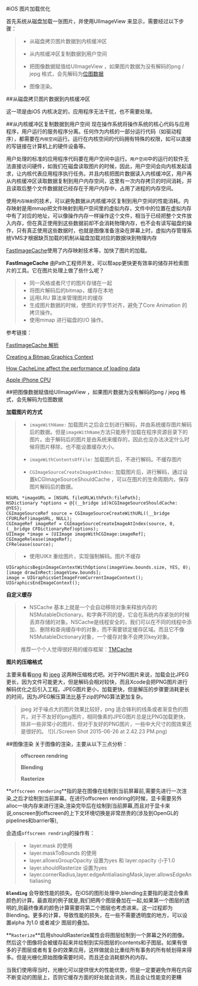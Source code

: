 #iOS 图片加载优化

首先系统从磁盘加载一张图片，并使用UIImageView 来显示，需要经过以下步骤：

> * 从磁盘拷贝图片数据到内核缓冲区
> 
> * 从内核缓冲区复制数据到用户空间
> 
> * 把图像数据赋值给UIImageView ，如果图片数据为没有解码的png / jepg 格式，会先解码为[位图数据](http://www.raywenderlich.com/69855/image-processing-in-ios-part-1-raw-bitmap-modification)
> 
> * 图像渲染。


##从磁盘拷贝图片数据到内核缓冲区

这一项是由iOS 内核决定的，应用程序无法干扰，也不需要处理。


##从内核缓冲区复制数据到用户空间
现在操作系统将操作系统的核心代码与应用程序，用户运行的服务程序分离。任何作为内核的一部分运行代码（如驱动程序），都需要在```内核空间```运行。运行在内核空间的代码拥有特殊的权限，如可以直接的写链接在计算机上的硬件设备等。

用户处理的标准的应用程序代码要在用户空间中运行。```用户空间```中的运行的软件无法直接访问硬件，如我们在磁盘读取图片的时候，因此，用户空间会向内核发起请求，让内核代表应用程序执行任务。并且内核把图片数据读入内核缓冲区，用户再从内核缓冲区读取数据复制到用户内存空间，这里有一次内存拷贝的时间消耗，并且读取后整个文件数据就已经存在于用户内存中，占用了进程的内存空间。

使用```内存映射```的技术，可以避免数据从内核缓冲区复制到用户空间的性能消耗。内存映射是用mmap把文件映射到用户空间里的虚拟内存，文件中的位置在虚拟内存中有了对应的地址，可以像操作内存一样操作这个文件，相当于已经把整个文件放入内存，但在真正使用到这些数据前却不会消耗物理内存，也不会有读写磁盘的操作，只有真正使用这些数据时，也就是图像准备渲染在屏幕上时，虚拟内存管理系统VMS才根据缺页加载的机制从磁盘加载对应的数据块到物理内存

[FastImageCache](https://github.com/path/FastImageCache#what-fast-image-cache-does)使用了内存映射技术等，加快了图片的加载。

**FastImageCache** 由Path工程师开发，可以帮app更快更有效率的储存并检索图片的工具。它在图片处理上做了些什么呢？
> * 同一风格或者尺寸的图片存储在一起
> * 将图片解码后的bitmap，缓存在本地
> * 运用LRU 算法来管理图片的缓存
> * 生成图片数据的时候，使图片的字节对齐，避免了Core Animation 的拷贝操作。
> * 使用mmap 进行磁盘的I/O 操作。




参考链接：

[FastImageCache 解析](http://blog.cnbang.net/tech/2578/)

[Creating a Bitmap Graphics Context](https://developer.apple.com/library/ios/documentation/GraphicsImaging/Conceptual/drawingwithquartz2d/dq_context/dq_context.html#//apple_ref/doc/uid/TP30001066-CH203-CJBHBFFE)

[How CacheLine affect the performance of loading data](http://stackoverflow.com/questions/23790837/what-is-byte-alignment-cache-line-alignment-for-core-animation-why-it-matters)

[Apple iPhone CPU](https://zh.wikipedia.org/wiki/%E8%98%8B%E6%9E%9CA8)

##把图像数据赋值给UIImageView ，如果图片数据为没有解码的png / jepg 格式，会先解码为位图数据


**加载图片的方式**
> * ```imageWithName:``` 加载图片之后会立刻进行解码，并由系统缓存图片解码后的数据。但是```imageWithName```方法只能用于加载在程序资源目录下的图片。由于解码后的图片是由系统来缓存的，因此也没办法决定什么时候将图片移除，也不能设置缓存大小。
> 
> * ```imageWithContentsOfFile:``` 加载图片后，不进行解码。不缓存图片
> 
> * ```CGImageSourceCreateImageAtIndex:``` 加载图片后，进行解码，通过设置kCGImageSourceShouldCache ，可以在图片的生命周期内，保存图片解码后的数据。
 

```
NSURL *imageURL = [NSURL fileURLWithPath:filePath];
NSDictionary *options = @{(__bridge id)kCGImageSourceShouldCache: @YES}; 
CGImageSourceRef source = CGImageSourceCreateWithURL((__bridge CFURLRef)imageURL, NULL);
CGImageRef imageRef = CGImageSourceCreateImageAtIndex(source, 0,(__bridge CFDictionaryRef)options);
UIImage *image = [UIImage imageWithCGImage:imageRef]; 
CGImageRelease(imageRef);
CFRelease(source);
```


> * 使用UIKit 重绘图片，实现强制解码。图片不缓存 


```
UIGraphicsBeginImageContextWithOptions(imageView.bounds.size, YES, 0);
[image drawInRect:imageView.bounds];
image = UIGraphicsGetImageFromCurrentImageContext();
UIGraphicsEndImageContext();
```  
 

**自定义缓存**
> * NSCache  基本上就是一个会自动移除对象来释放内存的 NSMutableDictionary。和字典不同的是，它会在系统内存紧张的时候丢弃存储的对象。NSCache是线程安全的，我们可以在不同的线程中添加、删除和查询缓存中的对象，而不需要锁定缓存区域。而且它不像NSMutableDictionary对象，一个缓存对象不会拷贝key对象。
>
>  推荐一个个人觉得很好用的缓存框架：[TMCache](https://github.com/tumblr/TMCache)


**图片的压缩格式** 
>
主要来看看[png](https://zh.wikipedia.org/wiki/PNG) 和 [jpeg](https://zh.wikipedia.org/wiki/JPEG) 这两种压缩格式吧。对于PNG图片来说，加载会比JPEG更长，因为文件可能更大，但是解码会相对较快，而且Xcode会把PNG图片进行解码优化之后引入工程。JPEG图片更小，加载更快，但是解压的步骤要消耗更长的时间，因为JPEG解压算法比基于zip的PNG算法更加复杂。
> 
> jpeg 对于噪点大的图片效果比较好，png 适合锋利的线条或者渐变色的图片。对于不友好的png图片，相同像素的JPEG图片总是比PNG加载更快，除非一些非常小的图片、但对于友好的PNG图片，一些中大尺寸的图效果还是很好的。
> ![](./Screen Shot 2015-06-26 at 2.42.23 PM.png)
> 


##图像渲染
关于图像的渲染，主要从以下三点分析：
> **offscreen rendring**
> 
> **Blending**
> 
> **Rasterize**

**```offscreen rendering```**指的是在图像在绘制到当前屏幕前,需要先进行一次渲染,之后才绘制到当前屏幕。在进行offscreen rendring的时候，显卡需要另外alloc一块内存来进行渲染,渲染完毕后在绘制到当前屏幕,而且对于显卡来说,onscreen到offscreen的上下文环境切换是非常昂贵的(涉及到OpenGL的pipelines和barrier等),

会造成```offscreen rendring```的操作有：
> * layer.mask 的使用
> * layer.maskToBounds 的使用
> * layer.allowsGroupOpacity 设置为yes 和 layer.opacity 小于1.0
> * layer.shouldRasterize 设置为yes
> * layer.cornerRadius,layer.edgeAntialiasingMask,layer.allowsEdgeAntialiasing


**```Blending```** 会导致性能的损失。在iOS的图形处理中,blending主要指的是混合像素颜色的计算。最直观的例子就是,我们把两个图层叠加在一起,如果第一个图层的透明的,则最终像素的颜色计算需要将第二个图层也考虑进来。这一过程即为Blending。更多的计算，导致性能的损失，在一些不需要透明度的地方，可以设置alpha 为1.0 或者减少 图层的叠加。


**```Rasterize```**启用shouldRasterize属性会将图层绘制到一个屏幕之外的图像。然后这个图像将会被缓存起来并绘制到实际图层的contents和子图层。如果有很多的子图层或者有复杂的效果应用，这样做就会比重绘所有事务的所有帧划得来得多。但是光栅化原始图像需要时间，而且还会消耗额外的内存。

当我们使用得当时，光栅化可以提供很大的性能优势，但是一定要避免作用在内容不断变动的图层上，否则它缓存方面的好处就会消失，而且会让性能变的更糟